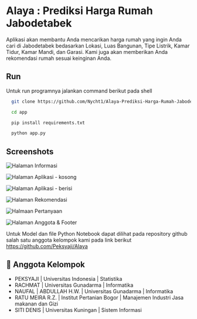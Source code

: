 
# Alaya : Prediksi Harga Rumah Jabodetabek

Aplikasi akan membantu Anda mencarikan harga rumah yang ingin Anda cari di Jabodetabek bedasarkan Lokasi, Luas Bangunan, Tipe Listrik, Kamar Tidur, Kamar Mandi, dan Garasi. Kami juga akan memberikan Anda rekomendasi rumah sesuai keinginan Anda.


## Run

Untuk run programnya jalankan command berikut pada shell

```bash
  git clone https://github.com/Nycht1/Alaya-Prediksi-Harga-Rumah-Jabodetabek
```

```bash
  cd app
```

```bash
  pip install requirements.txt
```
```bash
  python app.py
```
## Screenshots

![Halaman Informasi](https://github.com/Nycht1/Web-Prediksi-Harga-Rumah-Menggunakan-Model-Adaboost-Regression/blob/main/app/static/images/alaya_informasi.png?raw=true)

![Halaman Aplikasi - kosong](https://github.com/Nycht1/Web-Prediksi-Harga-Rumah-Menggunakan-Model-Adaboost-Regression/blob/main/app/static/images/alaya_aplikasi_0.png?raw=true)

![Halaman Aplikasi - berisi](https://github.com/Nycht1/Web-Prediksi-Harga-Rumah-Menggunakan-Model-Adaboost-Regression/blob/main/app/static/images/alaya_aplikasi_1.png?raw=true)

![Halaman Rekomendasi](https://github.com/Nycht1/Web-Prediksi-Harga-Rumah-Menggunakan-Model-Adaboost-Regression/blob/main/app/static/images/alaya_rekomendasi.png?raw=true)

![Halmaan Pertanyaan](https://github.com/Nycht1/Web-Prediksi-Harga-Rumah-Menggunakan-Model-Adaboost-Regression/blob/main/app/static/images/alaya_questions.png?raw=true)

![Halaman Anggota & Footer](https://github.com/Nycht1/Web-Prediksi-Harga-Rumah-Menggunakan-Model-Adaboost-Regression/blob/main/app/static/images/alaya_anggota_footer.jpeg?raw=true)


Untuk Model dan file Python Notebook dapat dilihat pada repository github salah satu anggota kelompok kami pada link berikut
https://github.com/Peksyaji/Alaya


## 🚀 Anggota Kelompok

* PEKSYAJI | Universitas Indonesia | Statistika
* RACHMAT | Universitas Gunadarma | Informatika
* NAUFAL | ABDULLAH H.W. | Universitas Gunadarma | Informatika
* RATU MEIRA R.Z. | Institut Pertanian Bogor | Manajemen Industri Jasa makanan dan Gizi
* SITI DENIS | Universitas Kuningan | Sistem Informasi



